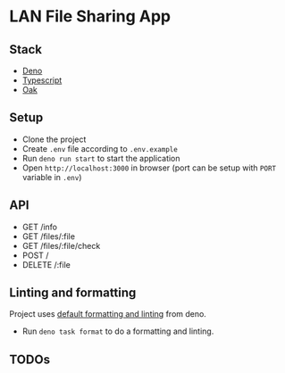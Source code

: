 # LAN File Sharing App

## Stack

- [Deno](https://deno.com/)
- [Typescript](https://www.typescriptlang.org/)
- [Oak](https://oakserver.org/)

## Setup

- Clone the project
- Create `.env` file according to `.env.example`
- Run `deno run start` to start the application
- Open `http://localhost:3000` in browser (port can be setup with `PORT`
  variable in `.env`)

## API

- GET /info
- GET /files/:file
- GET /files/:file/check
- POST /
- DELETE /:file

## Linting and formatting

Project uses
[default formatting and linting](https://docs.deno.com/runtime/fundamentals/linting_and_formatting/)
from deno.

- Run `deno task format` to do a formatting and linting.

## TODOs
